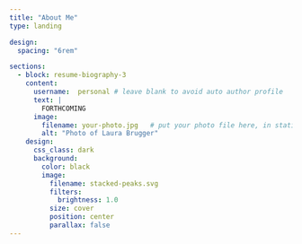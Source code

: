 ```yaml
---
title: "About Me"
type: landing

design:
  spacing: "6rem"

sections:
  - block: resume-biography-3
    content:
      username:  personal # leave blank to avoid auto author profile
      text: |
        FORTHCOMING
      image:
        filename: your-photo.jpg   # put your photo file here, in static/media or assets/media
        alt: "Photo of Laura Brugger"
    design:
      css_class: dark
      background:
        color: black
        image:
          filename: stacked-peaks.svg
          filters:
            brightness: 1.0
          size: cover
          position: center
          parallax: false
---
```

